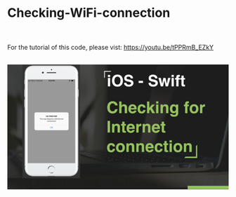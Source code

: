 # Checking-WiFi-connection

<br><br>
For the tutorial of this code, please vist:
https://youtu.be/tPPRmB_EZkY

<br>
<a href="https://youtu.be/9a-tNE6j31o" target="_blank"><img src="https://github.com/jeary1988/Checking-WiFi-connection/blob/master/1.png"></a>
